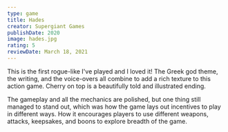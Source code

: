 ```yaml
---
type: game
title: Hades
creator: Supergiant Games
publishDate: 2020
image: hades.jpg
rating: 5
reviewDate: March 18, 2021
---
```


This is the first rogue-like I've played and I loved it! The Greek god theme, the  writing, and the voice-overs all combine to add a rich texture to this action game. Cherry on top is a beautifully told and illustrated ending.

The gameplay and all the mechanics are polished, but one thing still managed to stand out, which was how the game lays out incentives to play in different ways. How it encourages players to use different weapons, attacks, keepsakes, and boons to explore breadth of the game.
